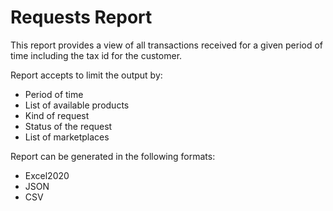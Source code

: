 # Requests Report
This report provides a view of all transactions received for a given period of time including the tax id for the customer.

Report accepts to limit the output by:
* Period of time
* List of available products
* Kind of request
* Status of the request
* List of marketplaces

Report can be generated in the following formats:
* Excel2020
* JSON
* CSV
